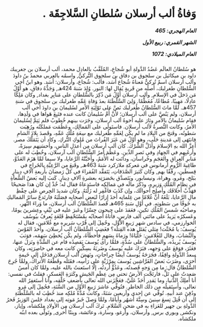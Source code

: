 <h1 dir="rtl">وَفاةُ ألب أرسلان سُلطانِ السَّلاجِقَة .</h1>

<h5 dir="rtl">العام الهجري:  465

الشهر القمري: ربيع الأول

العام الميلادي: 1072</h5>

<p dir="rtl">هو سُلطانُ العالَم عَضُدُ الدَّولةِ أبو شُجاعٍ، المُلَقَّبُ بالعادِل محمد، ألب أرسلان بن جغريبك داود بن ميكائيل بن سلجوق بن دقاق بن سلجوق التُّركيُّ, واسمُه بالعربي محمدُ بنُ داودَ وألب أرسلان اسمٌ تُركيٌّ مَعناهُ شُجاع أَسَد، فألب: شُجاع، وأرسلان: أَسَد. وهو ابنُ أخي السُّلطانِ طغرلبك، أَصلُه من قَريةٍ يُقال لها: النور. وُلِدَ سَنةَ 424هـ, وَجَدُّهُ دقاق، هو أَوَّلُ مَن دَخلَ في الإسلامِ, وألب أرسلان أَوَّلُ مَن ذُكِرَ بالسُّلطانِ على مَنابِرِ بغداد, وكان مَلِكًا عادِلًا، مَهِيبًا، مُطاعًا، مُعَظَّمًا. وَلِيَ السَّلْطَنَةَ بعدَ وَفاةِ عَمِّهِ طغرلبك بن سلجوق في سَنةِ 457هـ. لمَّا ماتَ السُّلطانُ طُغرلبك نَصَّ على تَوْلِيَةِ الأَمرِ لسُليمانَ بنِ داودَ أخي ألب أرسلان، ولم يَنُصَّ على ألب أرسلان؛ لأنَّ أُمَّ سُليمانَ كانت عنده فتَبِعَ هَواها في وَلَدِها، فقام سُليمانُ بالأَمرِ وثارَ عليه أَخوهُ ألب أرسلان، وجَرَت بينهم خُطوبٌ فلم يَتِمَّ لِسُليمانَ الأَمرُ، وكانت النُّصرةُ لألب أرسلان. فاستَولَى على المَمالِكِ، وعَظُمَت مَملكَتُه ورُهِبَت سَطوتُه، وفَتحَ من البِلادِ ما لم يكُن لِعَمِّهِ طُغرلبك مع سِعَةِ مُلْكِ عَمِّهِ، وقَصدَ بِلادَ الشامِ فانتَهَى إلى مَدينةِ حَلَب، وهو أَوَّلُ مَن عَبَرَ الفُراتَ من مُلوكِ التُّركِ. وكاد أن يَتَمَلَّكَ مصر. أَعزَّ الله بهِ الإسلامَ وأَذَلَّ الشِّرْكَ. كان ألب أرسلان مِن أَعدَلِ الناسِ، وأَحسَنِهم سِيرَةً، وأَرغَبِهِم في الجِهادِ وفي نَصرِ الدِّينِ. وعَظُمَ أَمرُ السُّلطانِ ألب آرسلان، وخُطِبَ له على مَنابرِ العِراقِ والعَجَمِ وخُراسان، ودانَت له الأُمَمُ، وأَحَبَّتْهُ الرَّعايا، ولا سيما لمَّا هَزَمَ العَدُوَّ، طاغِيةَ الرُّومِ أرمانوس في مَعركةِ ملازكرد سَنةَ 463هـ, وقَنعَ من الرَّعِيَّةِ بالخَراجِ في قِسطَينِ، رِفْقًا بهم, وكان كَثيرَ الصَّدَقاتِ، يَتَفقَّد الفُقراءَ في كلِّ رَمضانَ بأَربعةِ آلافِ دِينارٍ ببَلخ، ومَرو، وهراة، ونيسابور، ويَتَصدَّق بحَضرَتِه بعشرةِ آلافِ دِينارٍ. كَتبَ إليه بَعضُ السُّعاةِ في نِظامِ المُلْكِ وَزيرِهِ، وذَكَرَ مالَه في مَمالِكِه فاستَدعاهُ فقال له: خُذْ إن كان هذا صَحيحًا فهَذِّبْ أَخلاقَك وأَصلِح أَحوالَك، وإن كَذَبَ فاغْفِر له زَلَّتَهُ. وكان شديدَ الحِرصِ على حِفْظِ مالِ الرَّعايا، بَلَغَهُ أنَّ غُلامًا من غِلمانِه أَخذَ إِزارًا لبَعضِ أَصحابِه فصَلَبَهُ فارتَدعَ سائرُ المَماليكِ به خَوفًا من سَطوتِه. في أَوَّلِ سَنةِ 465هـ قَصدَ السُّلطانُ ألب أرسلان، ما وَراءَ النَّهرِ، وصاحبُه شَمسُ المُلْكِ تكين، فعَقدَ على جيحون جِسْرًا وعَبرَ عليه في نَيِّفٍ وعِشرينَ يومًا، وعَسكرُه يَزيدُ على مائتي ألف فارسٍ، فأَتاهُ أَصحابُه بمُسْتَحْفِظِ قَلعَةٍ يُعرفُ بيُوسُف الخوارزمي، في سادس شهرِ رَبيعٍ الأوَّل، وحُمِلَ إلى قُرْبِ سَريرِه مع غُلامَينِ، فقال له يُوسفُ: يا مُخَنَّث! مِثلي يُقتَل هذه القِتلَة؟ فغَضِبَ السُّلطانُ ألب أرسلان، وأَخذَ القَوْسَ والنِّشابَ، وقال للغُلامَينِ: خَلِّيَاهُ! ورَماهُ بِسَهمٍ فأَخطَأهُ، ولم يكُن يُخطِئ سَهمَه، فوَثبَ يُوسفُ يُريدُه، والسُّلطانُ على سُدَّةٍ، فلمَّا رأى يُوسفَ يَقصِدُه قام عن السُّدَّةِ ونَزلَ عنها، فعَثَرَ، فوَقعَ على وَجهِه، فبَرَكَ عليه يُوسفُ وضَربَهُ بسِكِّينٍ كانت معه في خاصِرَتِه، وكان سعدُ الدَّولةِ واقِفًا، فجَرَحَهُ يُوسفُ أيضًا جِراحاتٍ، ونَهضَ ألب أرسلان فدَخَل إلى خَيمةٍ أُخرَى، وضَرَبَ بَعضُ الفَرَّاشِين يُوسفَ بِمِرْزَبَّةٍ على رَأسِه، فقَتَلَه وقَطَّعَهُ الأتراكُ، ولمَّا جُرِحَ السُّلطانُ قال: ما مِن وَجهٍ قَصدتُه، وعَدُوٍّ أَردتُه، إلَّا استَعنتُ بالله عليه، ولمَّا كان أَمسُ صَعدتُ على تَلٍّ، فارتَجَّت الأرضُ تحتي مِن عِظَمِ الجَيشِ وكَثرَةِ العَسكرِ، فقلتُ في نفسي: أنا أَملِكُ الدُّنيا، وما يَقدِر أَحَدٌ عَلَيَّ، فعَجَّزَني الله تعالى بأَضعفِ خَلْقِه، وأنا أَستَغفِرُ الله تعالى، وأَستَقيلُه من ذلك الخاطرِ. فتُوفِّي عاشرَ رَبيعٍ الأوَّلِ من السَّنَةِ، فحُمِلَ إلى مَرو ودُفِنَ عند أَبيهِ. تُوفِّي عن إحدى وأربعين سَنَةً، وكانت مُدَّةُ مُلكِه منذ خُطِبَ له بالسَّلْطَنَةِ إلى أن قُتِلَ تِسعَ سِنينَ وسِتَّةَ أَشهُر وأيامًا، ولمَّا وَصلَ خَبرُ مَوتِه إلى بغداد جَلسَ الوَزيرُ فَخرُ الدَّولةِ بن جهير للعَزاءِ به في صَحنِ السَّلامِ. تَركَ ألب أرسلان من الأولادِ ملكشاه، وإياز، ونكشر, وبوري برس, وأرسلان، وأرغو، وسارة، وعائشة، وبِنتًا أُخرى, وتَولَّى بعده ابنُه ملكشاه.</p></br>
